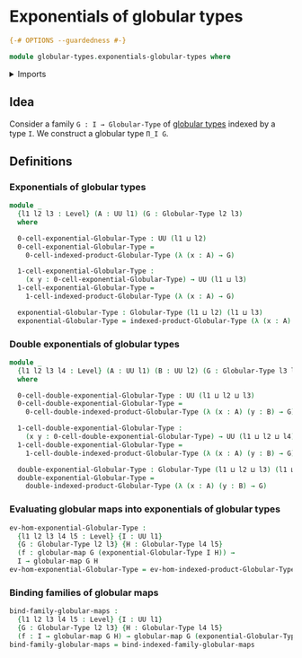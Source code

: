 # Exponentials of globular types

```agda
{-# OPTIONS --guardedness #-}

module globular-types.exponentials-globular-types where
```

<details><summary>Imports</summary>

```agda
open import foundation.dependent-pair-types
open import foundation.universe-levels

open import globular-types.globular-maps
open import globular-types.globular-types
open import globular-types.products-families-of-globular-types
```

</details>

## Idea

Consider a family `G : I → Globular-Type` of
[globular types](globular-types.globular-types.md) indexed by a type `I`. We
construct a globular type `Π_I G`.

## Definitions

### Exponentials of globular types

```agda
module _
  {l1 l2 l3 : Level} (A : UU l1) (G : Globular-Type l2 l3)
  where

  0-cell-exponential-Globular-Type : UU (l1 ⊔ l2)
  0-cell-exponential-Globular-Type =
    0-cell-indexed-product-Globular-Type (λ (x : A) → G)

  1-cell-exponential-Globular-Type :
    (x y : 0-cell-exponential-Globular-Type) → UU (l1 ⊔ l3)
  1-cell-exponential-Globular-Type =
    1-cell-indexed-product-Globular-Type (λ (x : A) → G)

  exponential-Globular-Type : Globular-Type (l1 ⊔ l2) (l1 ⊔ l3)
  exponential-Globular-Type = indexed-product-Globular-Type (λ (x : A) → G)
```

### Double exponentials of globular types

```agda
module _
  {l1 l2 l3 l4 : Level} (A : UU l1) (B : UU l2) (G : Globular-Type l3 l4)
  where

  0-cell-double-exponential-Globular-Type : UU (l1 ⊔ l2 ⊔ l3)
  0-cell-double-exponential-Globular-Type =
    0-cell-double-indexed-product-Globular-Type (λ (x : A) (y : B) → G)

  1-cell-double-exponential-Globular-Type :
    (x y : 0-cell-double-exponential-Globular-Type) → UU (l1 ⊔ l2 ⊔ l4)
  1-cell-double-exponential-Globular-Type =
    1-cell-double-indexed-product-Globular-Type (λ (x : A) (y : B) → G)

  double-exponential-Globular-Type : Globular-Type (l1 ⊔ l2 ⊔ l3) (l1 ⊔ l2 ⊔ l4)
  double-exponential-Globular-Type =
    double-indexed-product-Globular-Type (λ (x : A) (y : B) → G)
```

### Evaluating globular maps into exponentials of globular types

```agda
ev-hom-exponential-Globular-Type :
  {l1 l2 l3 l4 l5 : Level} {I : UU l1}
  {G : Globular-Type l2 l3} {H : Globular-Type l4 l5}
  (f : globular-map G (exponential-Globular-Type I H)) →
  I → globular-map G H
ev-hom-exponential-Globular-Type = ev-hom-indexed-product-Globular-Type
```

### Binding families of globular maps

```agda
bind-family-globular-maps :
  {l1 l2 l3 l4 l5 : Level} {I : UU l1}
  {G : Globular-Type l2 l3} {H : Globular-Type l4 l5}
  (f : I → globular-map G H) → globular-map G (exponential-Globular-Type I H)
bind-family-globular-maps = bind-indexed-family-globular-maps
```
